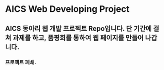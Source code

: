 # AICS Web Developing Project

## AICS 동아리 웹 개발 프로젝트 Repo입니다. 단 기간에 걸쳐 과제를 하고, 품평회를 통하여 웹 페이지를 만들어 나갑니다.

### 프로젝트 폐쇄.
